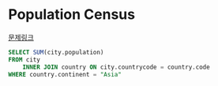 Population Census
===
[문제링크](https://www.hackerrank.com/challenges/asian-population)
```sql
SELECT SUM(city.population)
FROM city
    INNER JOIN country ON city.countrycode = country.code
WHERE country.continent = "Asia"
```
